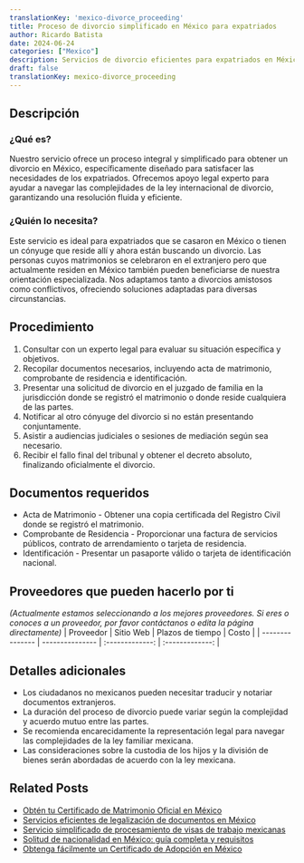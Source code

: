 ```yaml
---
translationKey: 'mexico-divorce_proceeding'
title: Proceso de divorcio simplificado en México para expatriados
author: Ricardo Batista
date: 2024-06-24
categories: ["Mexico"]
description: Servicios de divorcio eficientes para expatriados en México. Simplifique los trámites con la orientación legal experta.
draft: false
translationKey: mexico-divorce_proceeding
---
```


## Descripción
### ¿Qué es?
Nuestro servicio ofrece un proceso integral y simplificado para obtener un divorcio en México, específicamente diseñado para satisfacer las necesidades de los expatriados. Ofrecemos apoyo legal experto para ayudar a navegar las complejidades de la ley internacional de divorcio, garantizando una resolución fluida y eficiente.

### ¿Quién lo necesita?
Este servicio es ideal para expatriados que se casaron en México o tienen un cónyuge que reside allí y ahora están buscando un divorcio. Las personas cuyos matrimonios se celebraron en el extranjero pero que actualmente residen en México también pueden beneficiarse de nuestra orientación especializada. Nos adaptamos tanto a divorcios amistosos como conflictivos, ofreciendo soluciones adaptadas para diversas circunstancias.

## Procedimiento

1. Consultar con un experto legal para evaluar su situación específica y objetivos.
2. Recopilar documentos necesarios, incluyendo acta de matrimonio, comprobante de residencia e identificación.
3. Presentar una solicitud de divorcio en el juzgado de familia en la jurisdicción donde se registró el matrimonio o donde reside cualquiera de las partes.
4. Notificar al otro cónyuge del divorcio si no están presentando conjuntamente.
5. Asistir a audiencias judiciales o sesiones de mediación según sea necesario.
6. Recibir el fallo final del tribunal y obtener el decreto absoluto, finalizando oficialmente el divorcio.

## Documentos requeridos

- Acta de Matrimonio - Obtener una copia certificada del Registro Civil donde se registró el matrimonio.
- Comprobante de Residencia - Proporcionar una factura de servicios públicos, contrato de arrendamiento o tarjeta de residencia.
- Identificación - Presentar un pasaporte válido o tarjeta de identificación nacional.

## Proveedores que pueden hacerlo por ti
_(Actualmente estamos seleccionando a los mejores proveedores. Si eres o conoces a un proveedor, por favor contáctanos o edita la página directamente)_
| Proveedor       |     Sitio Web    |   Plazos de tiempo  |       Costo      |
| --------------- | --------------- |  :-------------: | :-------------: |

## Detalles adicionales

- Los ciudadanos no mexicanos pueden necesitar traducir y notariar documentos extranjeros.
- La duración del proceso de divorcio puede variar según la complejidad y acuerdo mutuo entre las partes.
- Se recomienda encarecidamente la representación legal para navegar las complejidades de la ley familiar mexicana.
- Las consideraciones sobre la custodia de los hijos y la división de bienes serán abordadas de acuerdo con la ley mexicana.
## Related Posts

- [Obtén tu Certificado de Matrimonio Oficial en México](https://tramitit.com/es/guides/mexico/acta_de_matrimonio/)
- [Servicios eficientes de legalización de documentos en México](https://tramitit.com/es/guides/mexico/legalizaci%C3%B3n_de_documentos/)
- [Servicio simplificado de procesamiento de visas de trabajo mexicanas](https://tramitit.com/es/guides/mexico/tr%C3%A1mite_de_visa_de_trabajo/)
- [Solitud de nacionalidad en México: guía completa y requisitos](https://tramitit.com/es/guides/mexico/solicitud_de_nacionalidad/)
- [Obtenga fácilmente un Certificado de Adopción en México](https://tramitit.com/es/guides/mexico/solicitud_de_acta_de_adopci%C3%B3n/)